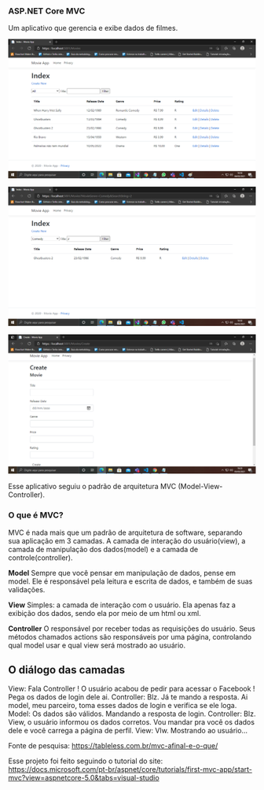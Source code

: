 ### ASP.NET Core MVC
Um aplicativo que gerencia e exibe dados de filmes.

![alt text](/Screenshot/print.png)

![alt text](/Screenshot/print2.png)

![alt text](/Screenshot/print3.png)

Esse aplicativo seguiu o padrão de arquitetura MVC (Model-View-Controller).

### O que é MVC?

MVC é nada mais que um padrão de arquitetura de software, separando sua aplicação em 3 camadas. A camada de interação do usuário(view), a camada de manipulação dos dados(model) e a camada de controle(controller).

**Model**
Sempre que você pensar em manipulação de dados, pense em model. Ele é responsável pela leitura e escrita de dados, e também de suas validações.

**View**
Simples: a camada de interação com o usuário. Ela apenas faz a  exibição dos dados, sendo ela por meio de um html ou xml.

**Controller**
O responsável por receber todas as requisições do usuário. Seus métodos chamados actions são responsáveis por uma página, controlando qual model usar e qual view será mostrado ao usuário.

## O diálogo das camadas

View: Fala Controller ! O usuário acabou de pedir para acessar o Facebook ! Pega os dados de login dele ai. Controller: Blz. Já te mando a resposta. Ai model, meu parceiro, toma esses dados de login e verifica se ele loga. Model: Os dados são válidos. Mandando a resposta de login. Controller: Blz. View, o usuário informou os dados corretos. Vou mandar pra você os dados dele e você carrega a página de perfil. View: Vlw. Mostrando ao usuário…

Fonte de pesquisa: https://tableless.com.br/mvc-afinal-e-o-que/

Esse projeto foi feito  seguindo o tutorial do site: https://docs.microsoft.com/pt-br/aspnet/core/tutorials/first-mvc-app/start-mvc?view=aspnetcore-5.0&tabs=visual-studio


